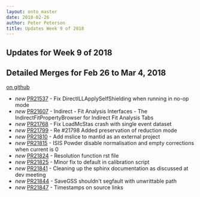 ```yaml
---
layout: onto_master
date: 2018-02-26
author: Peter Peterson
title: Updates Week 9 of 2018
---
```

Updates for Week 9 of 2018
--------------------------

Detailed Merges for Feb 26 to Mar 4, 2018
-----------------------------------------
[on github](https://github.com/mantidproject/mantid/pulls?q=is%3Apr+merged%3A2018-02-27..2018-03-04)

* *new* [PR21537](https://github.com/mantidproject/mantid/pull/21537) - Fix DirectILLApplySelfShielding when running in no-op mode
* *new* [PR21607](https://github.com/mantidproject/mantid/pull/21607) - Indirect - Fit Analysis Interfaces - The IndirectFitPropertyBrowser for Indirect Fit Analysis Tabs
* *new* [PR21768](https://github.com/mantidproject/mantid/pull/21768) - Fix LoadMcStas crash with single event dataset
* *new* [PR21799](https://github.com/mantidproject/mantid/pull/21799) - Re #21798 Added preservation of reduction mode
* *new* [PR21810](https://github.com/mantidproject/mantid/pull/21810) - Add mslice to mantid as an external project
* *new* [PR21815](https://github.com/mantidproject/mantid/pull/21815) - ISIS Powder disable normalisation and empty corrections when current is 0
* *new* [PR21824](https://github.com/mantidproject/mantid/pull/21824) - Resolution function rst file
* *new* [PR21825](https://github.com/mantidproject/mantid/pull/21825) - Minor fix to default in calibration script
* *new* [PR21841](https://github.com/mantidproject/mantid/pull/21841) - Cleaning up the sphinx documentation as discussed at dev meeting
* *new* [PR21844](https://github.com/mantidproject/mantid/pull/21844) - SaveGSS shouldn't segfault with unwrittable path
* *new* [PR21847](https://github.com/mantidproject/mantid/pull/21847) - Timestamps on source links
